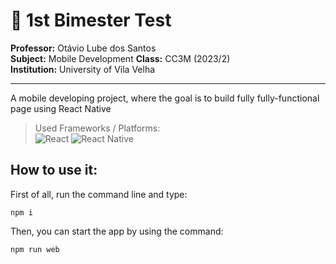 # 📌 1st Bimester Test

**Professor:** Otávio Lube dos Santos  
**Subject:** Mobile Development 
**Class:** CC3M (2023/2)  
**Institution:** University of Vila Velha  

--- 

A mobile developing project, where the goal is to build fully fully-functional page using React Native

> Used Frameworks / Platforms:  
    ![React](https://img.shields.io/badge/react-%2320232a.svg?style=for-the-badge&logo=react&logoColor=%2361DAFB)
    ![React Native](https://img.shields.io/badge/react_native-%2320232a.svg?style=for-the-badge&logo=react&logoColor=%2361DAFB)

## How to use it:

First of all, run the command line and type:
~~~
npm i
~~~

Then, you can start the app by using the command:
~~~
npm run web
~~~


